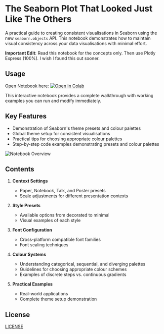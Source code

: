 # The Seaborn Plot That Looked Just Like The Others

A practical guide to creating consistent visualisations in Seaborn using the new `seaborn.objects` API. This notebook demonstrates how to maintain visual consistency across your data visualisations with minimal effort.

**Important Edit:** Read this notebook for the concepts only. Then use Plotly Express (100%). I wish I found this out sooner.

## Usage

Open Notebook here: [![Open In Colab](https://colab.research.google.com/assets/colab-badge.svg)](https://colab.research.google.com/github/michellepace/seaborn-plot-consistency-guide/blob/main/Seaborn_Consistency_Guide.ipynb)

This interactive notebook provides a complete walkthrough with working examples you can run and modify immediately.

## Key Features

- Demonstration of Seaborn's theme presets and colour palettes
- Global theme setup for consistent visualisations
- Practical tips for choosing appropriate colour palettes
- Step-by-step code examples demonstrating presets and colour palettes

![Notebook Overview](/../main/images/figure01_overview_650px_readme.webp)

## Contents

1. **Context Settings**
   - Paper, Notebook, Talk, and Poster presets
   - Scale adjustments for different presentation contexts

2. **Style Presets**
   - Available options from decorated to minimal
   - Visual examples of each style

3. **Font Configuration**
   - Cross-platform compatible font families
   - Font scaling techniques

4. **Colour Systems**
   - Understanding categorical, sequential, and diverging palettes
   - Guidelines for choosing appropriate colour schemes
   - Examples of discrete steps vs. continuous gradients

5. **Practical Examples**
   - Real-world applications
   - Complete theme setup demonstration

## License

[LICENSE](LICENSE.md)
